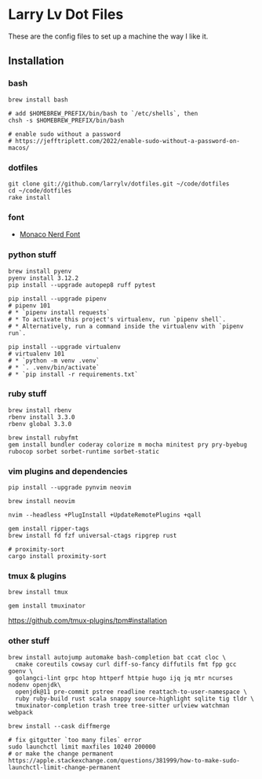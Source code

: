 # Larry Lv Dot Files

These are the config files to set up a machine the way I like it.

## Installation

### bash

```
brew install bash

# add $HOMEBREW_PREFIX/bin/bash to `/etc/shells`, then
chsh -s $HOMEBREW_PREFIX/bin/bash

# enable sudo without a password
# https://jefftriplett.com/2022/enable-sudo-without-a-password-on-macos/
```

### dotfiles

```
git clone git://github.com/larrylv/dotfiles.git ~/code/dotfiles
cd ~/code/dotfiles
rake install
```

### font

* [Monaco Nerd Font](https://github.com/larrylv/monaco-nerd-font/blob/main/Monaco%20Nerd%20Font%20Complete.otf)

### python stuff

```
brew install pyenv
pyenv install 3.12.2
pip install --upgrade autopep8 ruff pytest

pip install --upgrade pipenv
# pipenv 101
# * `pipenv install requests`
# * To activate this project's virtualenv, run `pipenv shell`.
# * Alternatively, run a command inside the virtualenv with `pipenv run`.

pip install --upgrade virtualenv
# virtualenv 101
# * `python -m venv .venv`
# * `. .venv/bin/activate`
# * `pip install -r requirements.txt`
```

### ruby stuff

```
brew install rbenv
rbenv install 3.3.0
rbenv global 3.3.0

brew install rubyfmt
gem install bundler coderay colorize m mocha minitest pry pry-byebug rubocop sorbet sorbet-runtime sorbet-static
```

### vim plugins and dependencies

```
pip install --upgrade pynvim neovim

brew install neovim

nvim --headless +PlugInstall +UpdateRemotePlugins +qall

gem install ripper-tags
brew install fd fzf universal-ctags ripgrep rust

# proximity-sort
cargo install proximity-sort
```

### tmux & plugins

```
brew install tmux

gem install tmuxinator
```

https://github.com/tmux-plugins/tpm#installation

### other stuff

```
brew install autojump automake bash-completion bat ccat cloc \
  cmake coreutils cowsay curl diff-so-fancy diffutils fmt fpp gcc goenv \
  golangci-lint grpc htop httperf httpie hugo ijq jq mtr ncurses nodenv openjdk\
  openjdk@11 pre-commit pstree readline reattach-to-user-namespace \
  ruby ruby-build rust scala snappy source-highlight sqlite tig tldr \
  tmuxinator-completion trash tree tree-sitter urlview watchman webpack

brew install --cask diffmerge

# fix gitgutter `too many files` error
sudo launchctl limit maxfiles 10240 200000
# or make the change permanent
https://apple.stackexchange.com/questions/381999/how-to-make-sudo-launchctl-limit-change-permanent
```
